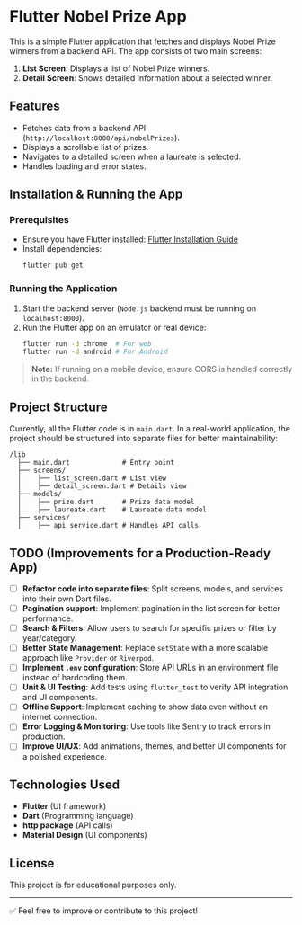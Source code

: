 # Flutter Nobel Prize App

This is a simple Flutter application that fetches and displays Nobel Prize winners from a backend API. The app consists of two main screens:

1. **List Screen**: Displays a list of Nobel Prize winners.
2. **Detail Screen**: Shows detailed information about a selected winner.

## Features
- Fetches data from a backend API (`http://localhost:8000/api/nobelPrizes`).
- Displays a scrollable list of prizes.
- Navigates to a detailed screen when a laureate is selected.
- Handles loading and error states.

## Installation & Running the App

### Prerequisites
- Ensure you have Flutter installed: [Flutter Installation Guide](https://flutter.dev/docs/get-started/install)
- Install dependencies:
  ```sh
  flutter pub get
  ```

### Running the Application
1. Start the backend server (`Node.js` backend must be running on `localhost:8000`).
2. Run the Flutter app on an emulator or real device:
   ```sh
   flutter run -d chrome  # For web
   flutter run -d android # For Android
   ```

> **Note:** If running on a mobile device, ensure CORS is handled correctly in the backend.

## Project Structure

Currently, all the Flutter code is in `main.dart`. In a real-world application, the project should be structured into separate files for better maintainability:

```
/lib
  ├── main.dart             # Entry point
  ├── screens/
  │    ├── list_screen.dart # List view
  │    ├── detail_screen.dart # Details view
  ├── models/
  │    ├── prize.dart       # Prize data model
  │    ├── laureate.dart    # Laureate data model
  ├── services/
  │    ├── api_service.dart # Handles API calls
```

## TODO (Improvements for a Production-Ready App)
- [ ] **Refactor code into separate files**: Split screens, models, and services into their own Dart files.
- [ ] **Pagination support**: Implement pagination in the list screen for better performance.
- [ ] **Search & Filters**: Allow users to search for specific prizes or filter by year/category.
- [ ] **Better State Management**: Replace `setState` with a more scalable approach like `Provider` or `Riverpod`.
- [ ] **Implement `.env` configuration**: Store API URLs in an environment file instead of hardcoding them.
- [ ] **Unit & UI Testing**: Add tests using `flutter_test` to verify API integration and UI components.
- [ ] **Offline Support**: Implement caching to show data even without an internet connection.
- [ ] **Error Logging & Monitoring**: Use tools like Sentry to track errors in production.
- [ ] **Improve UI/UX**: Add animations, themes, and better UI components for a polished experience.

## Technologies Used
- **Flutter** (UI framework)
- **Dart** (Programming language)
- **http package** (API calls)
- **Material Design** (UI components)

## License
This project is for educational purposes only.

---

✅ Feel free to improve or contribute to this project!

